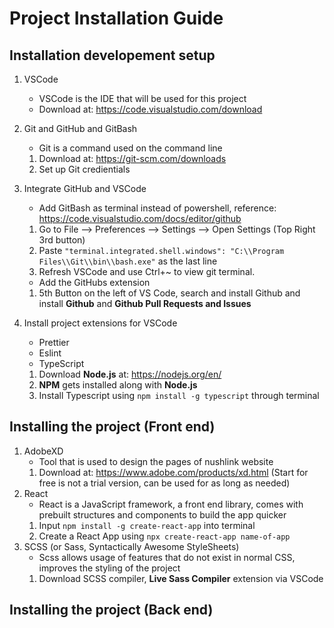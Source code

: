 # Project Installation Guide

## Installation developement setup

1. VSCode
    - VSCode is the IDE that will be used for this project
    - Download at: https://code.visualstudio.com/download
2. Git and GitHub and GitBash
    - Git is a command used on the command line
    1. Download at: https://git-scm.com/downloads
    2. Set up Git credientials
3.  Integrate GitHub and VSCode
    - Add GitBash as terminal instead of powershell, reference: https://code.visualstudio.com/docs/editor/github
    1. Go to File --> Preferences --> Settings --> Open Settings (Top Right 3rd button)
    2. Paste `"terminal.integrated.shell.windows": "C:\\Program Files\\Git\\bin\\bash.exe"` as the last line
    3. Refresh VSCode and use Ctrl+~ to view git terminal.
    - Add the GitHubs extension
    1. 5th Button on the left of VS Code, search and install Github and install <b>Github</b> and <b>Github Pull Requests and Issues</b>
    
4. Install project extensions for VSCode
    - Prettier
    - Eslint
    - TypeScript
    1. Download <b>Node.js</b> at: https://nodejs.org/en/
    2. <b>NPM</b> gets installed along with <b>Node.js</b>
    3. Install Typescript using `npm install -g typescript` through terminal
    
## Installing the project (Front end)
1. AdobeXD
    - Tool that is used to design the pages of nushlink website
    1. Download at: https://www.adobe.com/products/xd.html (Start for free is not a trial version, can be used for as long as needed) 
2. React
    - React is a JavaScript framework, a front end library, comes with prebuilt structures and components to build the app quicker
    1. Input `npm install -g create-react-app` into terminal
    2. Create a React App using `npx create-react-app name-of-app`
3. SCSS (or Sass, Syntactically Awesome StyleSheets)
    - Scss allows usage of features that do not exist in normal CSS, improves the styling of the project
    1. Download SCSS compiler, <b>Live Sass Compiler</b> extension via VSCode
    


## Installing the project (Back end)
